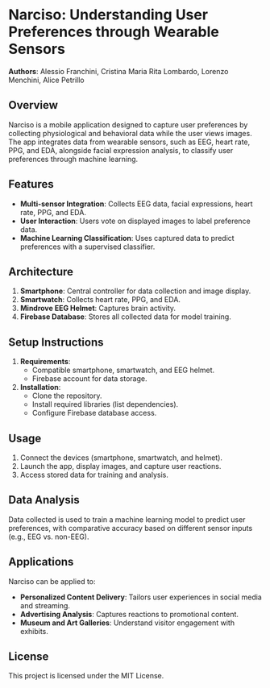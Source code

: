 
# Narciso: Understanding User Preferences through Wearable Sensors

**Authors**: Alessio Franchini, Cristina Maria Rita Lombardo, Lorenzo Menchini, Alice Petrillo

## Overview

Narciso is a mobile application designed to capture user preferences by collecting physiological and behavioral data while the user views images. The app integrates data from wearable sensors, such as EEG, heart rate, PPG, and EDA, alongside facial expression analysis, to classify user preferences through machine learning.

## Features

- **Multi-sensor Integration**: Collects EEG data, facial expressions, heart rate, PPG, and EDA.
- **User Interaction**: Users vote on displayed images to label preference data.
- **Machine Learning Classification**: Uses captured data to predict preferences with a supervised classifier.

## Architecture

1. **Smartphone**: Central controller for data collection and image display.
2. **Smartwatch**: Collects heart rate, PPG, and EDA.
3. **Mindrove EEG Helmet**: Captures brain activity.
4. **Firebase Database**: Stores all collected data for model training.

## Setup Instructions

1. **Requirements**:
   - Compatible smartphone, smartwatch, and EEG helmet.
   - Firebase account for data storage.
2. **Installation**:
   - Clone the repository.
   - Install required libraries (list dependencies).
   - Configure Firebase database access.

## Usage

1. Connect the devices (smartphone, smartwatch, and helmet).
2. Launch the app, display images, and capture user reactions.
3. Access stored data for training and analysis.

## Data Analysis

Data collected is used to train a machine learning model to predict user preferences, with comparative accuracy based on different sensor inputs (e.g., EEG vs. non-EEG).

## Applications

Narciso can be applied to:
- **Personalized Content Delivery**: Tailors user experiences in social media and streaming.
- **Advertising Analysis**: Captures reactions to promotional content.
- **Museum and Art Galleries**: Understand visitor engagement with exhibits.

## License

This project is licensed under the MIT License.

